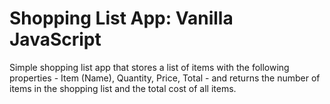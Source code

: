 # Shopping List App: Vanilla JavaScript

Simple shopping list app that stores a list of items with the following properties - Item (Name), Quantity, Price, Total - and returns the number of items in the shopping list and the total cost of all items.
